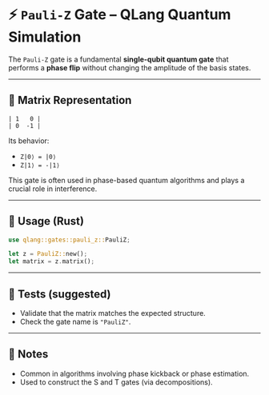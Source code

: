 # ⚡ `Pauli-Z` Gate – QLang Quantum Simulation

The `Pauli-Z` gate is a fundamental **single-qubit quantum gate** that performs a **phase flip** without changing the amplitude of the basis states.

---

## 📐 Matrix Representation

```
| 1   0 |
| 0  -1 |
```

Its behavior:

- `Z|0⟩ = |0⟩`
- `Z|1⟩ = -|1⟩`

This gate is often used in phase-based quantum algorithms and plays a crucial role in interference.

---

## 🧰 Usage (Rust)

```rust
use qlang::gates::pauli_z::PauliZ;

let z = PauliZ::new();
let matrix = z.matrix();
```

---

## 🧪 Tests (suggested)

- Validate that the matrix matches the expected structure.
- Check the gate name is `"PauliZ"`.

---

## 📎 Notes

- Common in algorithms involving phase kickback or phase estimation.
- Used to construct the S and T gates (via decompositions).
